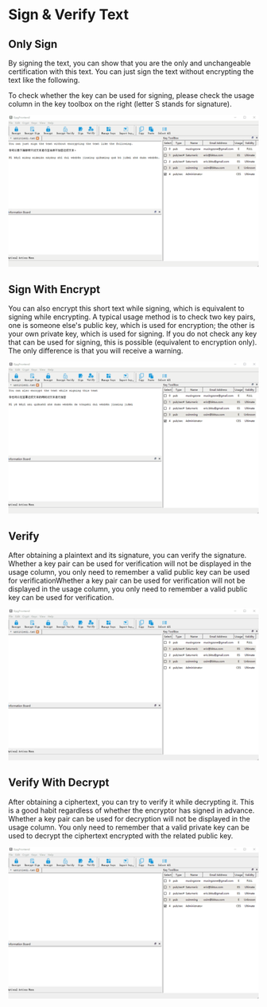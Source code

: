 # Sign & Verify Text

## Only Sign

By signing the text, you can show that you are the only and unchangeable certification with this text. You can just sign
the text without encrypting the text like the following.

To check whether the key can be used for signing, please check the usage column in the key toolbox on the right (letter S stands for signature).

![GIF](https://github.com/saturneric/Blob/blob/master/gif/sign.gif?raw=true)

## Sign With Encrypt

You can also encrypt this short text while signing, which is equivalent to signing while encrypting.
A typical usage method is to check two key pairs, one is someone else's public key, which is used for encryption; the other is your own private key, which is used for signing.
If you do not check any key that can be used for signing, this is possible (equivalent to encryption only). The only difference is that you will receive a warning.

![GIF](https://github.com/saturneric/Blob/blob/master/gif/sign-encrypt.gif?raw=true)

## Verify

After obtaining a plaintext and its signature, you can verify the signature.
Whether a key pair can be used for verification will not be displayed in the usage column, you only need to remember a valid public key can be used for verificationWhether a key pair can be used for verification will not be displayed in the usage column, you only need to remember a valid public key can be used for verification.

![GIF](https://github.com/saturneric/Blob/blob/master/gif/verify.gif?raw=true)

## Verify With Decrypt

After obtaining a ciphertext, you can try to verify it while decrypting it. This is a good habit regardless of whether
the encryptor has signed in advance.
Whether a key pair can be used for decryption will not be displayed in the usage column. You only need to remember that a valid private key can be used to decrypt the ciphertext encrypted with the related public key. 

![GIF](https://github.com/saturneric/Blob/blob/master/gif/verify-decrypt.gif?raw=true)
